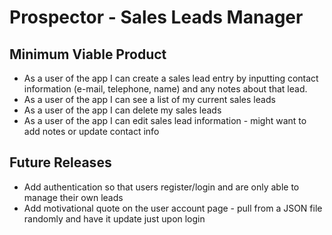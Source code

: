 # Prospector - Sales Leads Manager

## Minimum Viable Product
- As a user of the app I can create a sales lead entry by inputting contact information (e-mail, telephone, name) and any notes about that lead. 
- As a user of the app I can see a list of my current sales leads 
- As a user of the app I can delete my sales leads
- As a user of the app I can edit sales lead information - might want to add notes or update contact info

## Future Releases
- Add authentication so that users register/login and are only able to manage their own leads
- Add motivational quote on the user account page - pull from a JSON file randomly and have it update just upon login


